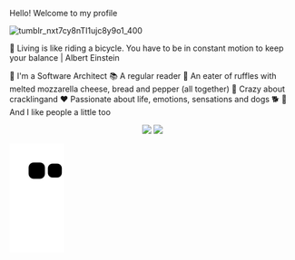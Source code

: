 Hello! Welcome to my profile

![tumblr_nxt7cy8nTI1ujc8y9o1_400](https://user-images.githubusercontent.com/109520132/198833703-14c2023a-d6c1-45eb-8b6d-64c14f5c3e3d.gif)

🚵 Living is like riding a bicycle. You have to be in constant motion to keep your balance | Albert Einstein

👷 I'm a Software Architect
📚 A regular reader
🧀 An eater of ruffles with melted mozzarella cheese, bread and pepper (all together)
🥓 Crazy about cracklingand
❤️ Passionate about life, emotions, sensations and dogs 🐕
🙋 And I like people a little too

<div align="center" dir="auto">
  <img height="150px" src="https://github-readme-stats.vercel.app/api?username=sigespweb22&show_icons=true&theme=merko" style="max-width: 100%;">
  <img height="150px" src="https://github-readme-stats.vercel.app/api/top-langs/?username=sigespweb22&layout=compact&theme=merko" style="max-width: 100%;"></a>
</div>

![snake gif](https://github.com/sigespweb22/sigespweb22/blob/output/github-contribution-grid-snake.svg)

<!-- [![Readme Card](https://github-readme-stats.vercel.app/api/pin/?username=sigespweb22&repo=boxapp-api&theme=merko&show_owner=true)](https://github.com/sigespweb22/boxapp-api) -->
